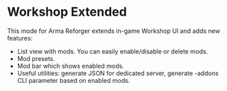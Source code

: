 # Workshop Extended

This mode for Arma Reforger extends in-game Workshop UI and adds new features:
- List view with mods. You can easily enable/disable or delete mods.
- Mod presets.
- Mod bar which shows enabled mods.
- Useful utilities: generate JSON for dedicated server, generate -addons CLI parameter based on enabled mods.
